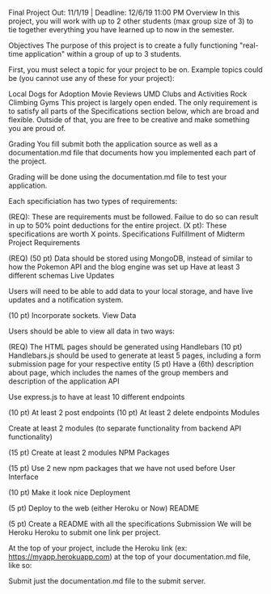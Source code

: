 Final Project
Out: 11/1/19 | Deadline: 12/6/19 11:00 PM
Overview
In this project, you will work with up to 2 other students (max group size of 3) to tie together everything you have learned up to now in the semester.

Objectives
The purpose of this project is to create a fully functioning "real-time application" within a group of up to 3 students.

First, you must select a topic for your project to be on. Example topics could be (you cannot use any of these for your project):

Local Dogs for Adoption
Movie Reviews
UMD Clubs and Activities
Rock Climbing Gyms
This project is largely open ended. The only requirement is to satisfy all parts of the Specifications section below, which are broad and flexible. Outside of that, you are free to be creative and make something you are proud of.

Grading
You fill submit both the application source as well as a documentation.md file that documents how you implemented each part of the project.

Grading will be done using the documentation.md file to test your application.

Each specificiation has two types of requirements:

(REQ): These are requirements must be followed. Failue to do so can result in up to 50% point deductions for the entire project.
(X pt): These specifications are worth X points.
Specifications
Fulfillment of Midterm Project Requirements

(REQ) (50 pt) Data should be stored using MongoDB, instead of similar to how the Pokemon API and the blog engine was set up
Have at least 3 different schemas
Live Updates

Users will need to be able to add data to your local storage, and have live updates and a notification system.

(10 pt) Incorporate sockets.
View Data

Users should be able to view all data in two ways:

(REQ) The HTML pages should be generated using Handlebars
(10 pt) Handlebars.js should be used to generate at least 5 pages, including a form submission page for your respective entity
(5 pt) Have a (6th) description about page, which includes the names of the group members and description of the application
API

Use express.js to have at least 10 different endpoints

(10 pt) At least 2 post endpoints
(10 pt) At least 2 delete endpoints
Modules

Create at least 2 modules (to separate functionality from backend API functionality)

(15 pt) Create at least 2 modules
NPM Packages

(15 pt) Use 2 new npm packages that we have not used before
User Interface

(10 pt) Make it look nice
Deployment

(5 pt) Deploy to the web (either Heroku or Now)
README

(5 pt) Create a README with all the specifications
Submission
We will be Heroku Heroku to submit one link per project.

At the top of your project, include the Heroku link (ex: https://myapp.herokuapp.com) at the top of your documentation.md file, like so:

Submit just the documentation.md file to the submit server.